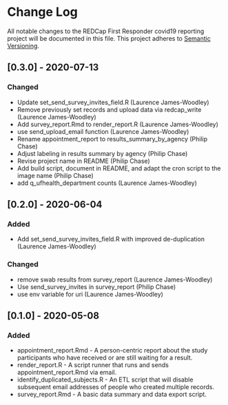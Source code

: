 # Change Log
All notable changes to the REDCap First Responder covid19 reporting project will be documented in this file.
This project adheres to [Semantic Versioning](http://semver.org/).


## [0.3.0] - 2020-07-13
### Changed
- Update set_send_survey_invites_field.R (Laurence James-Woodley)
- Remove previously set records and upload data via redcap_write (Laurence James-Woodley)
- Add survey_report.Rmd to render_report.R (Laurence James-Woodley)
- use send_upload_email function (Laurence James-Woodley)
- Rename appointment_report to results_summary_by_agency (Philip Chase)
- Adjust labeling in results summary by agency (Philip Chase)
- Revise project name in README (Philip Chase)
- Add build script, document in README, and adapt the cron script to the image name (Philip Chase)
- add q_ufhealth_department counts (Laurence James-Woodley)


## [0.2.0] - 2020-06-04
### Added
- Add set_send_survey_invites_field.R with improved de-duplication (Laurence James-Woodley)

### Changed
- remove swab results from survey_report (Laurence James-Woodley)
- Use send_survey_invites in survey_report (Philip Chase)
- use env variable for uri (Laurence James-Woodley)


## [0.1.0] - 2020-05-08
### Added
- appointment_report.Rmd - A person-centric report about the study participants who have received or are still waiting for a result.
- render_report.R - A script runner that runs and sends appointment_report.Rmd via email.
- identify_duplicated_subjects.R - An ETL script that will disable subsequent email addresses of people who created multiple records.
- survey_report.Rmd - A basic data summary and data export script.
